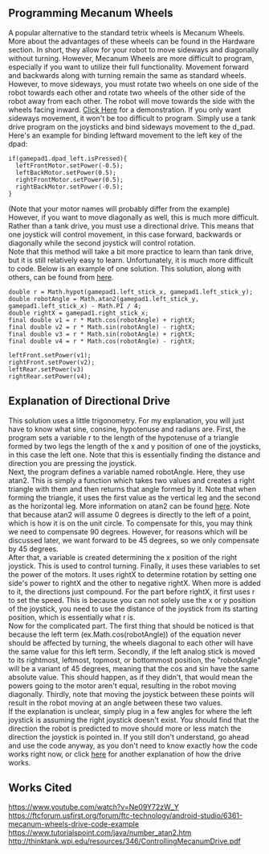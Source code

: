 ## **Programming Mecanum Wheels**
  A popular alternative to the standard tetrix wheels is Mecanum Wheels. More about the advantages of these wheels can be found in the Hardware section. In short, they allow for your robot to move sideways and diagonally without turning.
However, Mecanum Wheels are more difficult to program, especially if you want to utilize their full functionality.
Movement forward and backwards along with turning remain the same as standard wheels. However, to move sideways, you must rotate two wheels on one side of the robot towards each other and rotate two wheels of the other side of the robot away from each other. The robot will move towards the side with the wheels facing inward. [Click Here](https://www.youtube.com/watch?v=Ne09Y72zW_Y) for a demonstration. If you only want sideways movement, it won't be too difficult to program. Simply use a tank drive program on the joysticks and bind sideways movement to the d_pad.  
Here's an example for binding leftward movement to the left key of the dpad:  
```
if(gamepad1.dpad_left.isPressed){
  leftFrontMotor.setPower(-0.5);
  leftBackMotor.setPower(0.5);
  rightFrontMotor.setPower(0.5);
  rightBackMotor.setPower(-0.5);
}
```
(Note that your motor names will probably differ from the example)  
  However, if you want to move diagonally as well, this is much more difficult. Rather than a tank drive, you must use a directional drive. This means that one joystick will control movement, in this case forward, backwards or diagonally while the second joystick will control rotation.  
  Note that this method will take a bit more practice to learn than tank drive, but it is still relatively easy to learn.
Unfortunately, it is much more difficult to code. Below is an example of one solution. This solution, along with others, can be found from [here](https://ftcforum.usfirst.org/forum/ftc-technology/android-studio/6361-mecanum-wheels-drive-code-example).  
```
double r = Math.hypot(gamepad1.left_stick_x, gamepad1.left_stick_y);
double robotAngle = Math.atan2(gamepad1.left_stick_y, gamepad1.left_stick_x) - Math.PI / 4;
double rightX = gamepad1.right_stick_x;
final double v1 = r * Math.cos(robotAngle) + rightX;
final double v2 = r * Math.sin(robotAngle) - rightX;
final double v3 = r * Math.sin(robotAngle) + rightX;
final double v4 = r * Math.cos(robotAngle) - rightX;

leftFront.setPower(v1);
rightFront.setPower(v2);
leftRear.setPower(v3)
rightRear.setPower(v4);
```  
## Explanation of Directional Drive
  This solution uses a little trigonometry. For my explanation, you will just have to know what sine, consine, hypotenuse and radians are. First, the program sets a variable r to the length of the hypotenuse of a triangle formed by two legs the length of the x and y position of one of the joysticks, in this case the left one. Note that this is essentially finding the distance and direction you are pressing the joystick.  
  Next, the program defines a variable named robotAngle. Here, they use atan2. This is simply a function which takes two values and creates a right triangle with them and then returns that angle formed by it. Note that when forming the triangle, it uses the first value as the vertical leg and the second as the horizontal leg. More information on atan2 can be found [here](https://www.tutorialspoint.com/java/number_atan2.htm). Note that because atan2 will assume 0 degrees is directly to the left of a point, which is how it is on the unit circle. To compensate for this, you may think we need to compensate 90 degrees. However, for reasons which will be discussed later, we want forward to be 45 degrees, so we only compensate by 45 degrees.  
  After that, a variable is created determining the x position of the right joystick. This is used to control turning. Finally, it uses these variables to set the power of the motors. It uses rightX to determine rotation by setting one side's power to rightX and the other to negative rightX. When more is added to it, the directions just compound. For the part before rightX, it first uses r to set the speed. This is because you can not solely use the x or y position of the joystick, you need to use the distance of the joystick from its starting position, which is essentially what r is.  
  Now for the complicated part. The first thing that should be noticed is that because the left term (ex.Math.cos(robotAngle)) of the equation never should be affected by turning, the wheels diagonal to each other will have the same value for this left term. Secondly, if the left analog stick is moved to its rightmost, leftmost, topmost, or bottommost position, the "robotAngle" will be a variant of 45 degrees, meaning that the cos and sin have the same absolute value. This should happen, as if they didn't, that would mean the powers going to the motor aren't equal, resulting in the robot moving diagonally. Thirdly, note that moving the joystick between these points will result in the robot moving at an angle between these two values.  
  If the explanation is unclear, simply plug in a few angles for where the left joystick is assuming the right joystick doesn't exist. You should find that the direction the robot is predicted to move should more or less match the direction the joystick is pointed in.
If you still don't understand, go ahead and use the code anyway, as you don't need to know exactly how the code works right now, or click [here](http://thinktank.wpi.edu/resources/346/ControllingMecanumDrive.pdf) for another explanation of how the drive works.
## Works Cited
https://www.youtube.com/watch?v=Ne09Y72zW_Y  
https://ftcforum.usfirst.org/forum/ftc-technology/android-studio/6361-mecanum-wheels-drive-code-example  
https://www.tutorialspoint.com/java/number_atan2.htm  
http://thinktank.wpi.edu/resources/346/ControllingMecanumDrive.pdf

